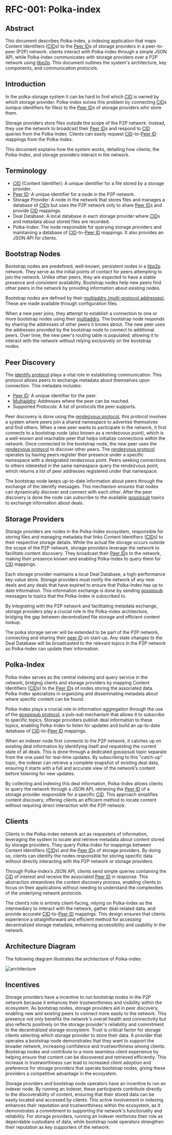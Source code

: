 # RFC-001: Polka-index

## Abstract

This document describes Polka-index, a indexing application that maps Content Identifiers ([CID][6]s) to the [Peer ID][5]s of storage providers in a peer-to-peer (P2P) network.
clients interact with Polka-index through a simple JSON API, while Polka-Index communicates with storage providers over a P2P network using [libp2p][1].
This document outlines the system's architecture, key components, and communication protocols.

## Introduction

In the polka-storage system it can be hard to find which [CID][6] is owned by which storage provider.
Polka-index solves this problem by connecting [CID][6]s (unique identifiers for files) to the [Peer ID][5]s of storage providers who store them.

Storage providers store files outside the scope of the P2P network.
Instead, they use the network to broadcast their [Peer ID][5]s and respond to [CID][6] queries from the Polka-Index.
Clients can easily request [CID][6]-to-[Peer ID][5] mappings from the Polka-Index.

This document explains how the system works, detailing how clients, the Polka-Index, and storage providers interact in the network.

## Terminology

- [CID][6] (Content Identifier): A unique identifier for a file stored by a storage provider.
- [Peer ID][5]: A unique identifier for a node in the P2P network.
- Storage Provider: A node in the network that stores files and manages a database of [CID][6]s but uses the P2P network only to share [Peer ID][5]s and provide [CID][6] mappings.
- Deal Database: A local database in each storage provider where [CID][6]s and metadata about stored files are recorded.
- Polka-Index: The node responsible for querying storage providers and maintaining a database of [CID][6]-to-[Peer ID][5] mappings. It also provides an JSON API for clients.

## Bootstrap Nodes

Bootstrap nodes are predefined, well-known, persistent nodes in a [libp2p][1] network.
They serve as the initial points of contact for peers attempting to join the network. Unlike other peers, they are expected to have a stable presence and consistent availability.
Bootstrap nodes help new peers find other peers in the network by providing information about existing nodes.

Bootstrap nodes are defined by their [multiaddrs (multi-protocol addresses)][2]. These are made available through configuration files.

When a new peer joins, they attempt to establish a connection to one or more bootstrap nodes using their [multiaddrs][2].
The bootstrap node responds by sharing the addresses of other peers it knows about.
The new peer uses the addresses provided by the bootstrap node to connect to additional peers.
Over time, the new peer's routing table is populated, allowing it to interact with the network without relying exclusively on the bootstrap nodes.

## Peer Discovery

The [identify protocol][3] plays a vital role in establishing communication.
This protocol allows peers to exchange metadata about themselves upon connection. This metadata includes:

- [Peer ID][5]: A unique identifier for the peer.
- [Multiaddrs][2]: Addresses where the peer can be reached.
- Supported Protocols: A list of protocols the peer supports.

Peer discovery is done using the [rendezvous protocol][7], this protocol involves a system where peers join a shared namespace to advertise themselves and find others.
When a new peer wants to participate in the network, it first connects to a bootstrap node (also known as a rendezvous point), which is a well-known and reachable peer that helps initialize connections within the network.
Once connected to the bootstrap node, the new peer uses the [rendezvous protocol][7] to discover other peers. The [rendezvous protocol][7] operates by having peers register their presence under a specific namespace with a designated rendezvous point.
Peers seeking connections to others interested in the same namespace query the rendezvous point, which returns a list of peer addresses registered under that namespace.

The bootstrap node keeps up-to-date information about peers through the exchange of the identify messages.
This mechanism ensures that nodes can dynamically discover and connect with each other.
After the peer discovery is done the node can subscribe to the available [gossipsub][4] topics to exchange information about deals.

## Storage Providers

Storage providers are nodes in the Polka-Index ecosystem, responsible for storing files and managing metadata that links Content Identifiers ([CID][6]s) to their respective storage details.
While the actual file storage occurs outside the scope of the P2P network, storage providers leverage the network to facilitate content discovery.
They broadcast their [Peer ID][5]s to the network, making their presence known and enabling Polka-Index to query them for [CID][6] mappings.

Each storage provider maintains a local Deal Database, a high-performance key-value store.
Storage providers must notify the network of any new deals and any deals that have expired to ensure that Polka-Index has up to date information.
This information exchange is done by sending [gossipsub][4] messages to topics that the Polka-Index is subscribed to.

By integrating with the P2P network and facilitating metadata exchange, storage providers play a crucial role in the Polka-index architecture, bridging the gap between decentralized file storage and efficient content lookup.

The polka storage server will be extended to be part of the P2P network, connecting and sharing their [peer ID][5] on start-up. Any state changes to the Deal Database will be broadcasted to the relevant topics in the P2P network so Polka-Index can update their information.

## Polka-Index

Polka-Index serves as the central indexing and query service in the network, bridging clients and storage providers by mapping Content Identifiers ([CID][6]s) to the [Peer ID][5]s of nodes storing the associated data.
Polka-Index specializes in organizing and disseminating metadata about where specific content can be found.

Polka-Index plays a crucial role in information aggregation through the use of the [gossipsub protocol][4], a pub-sub mechanism that allows it to subscribe to specific topics.
Storage providers publish deal information to these topics, enabling Polka-Index to listen for updates and build an up-to-date database of [CID][6]-to-[Peer ID][5] mappings.

When an indexer node first connects to the P2P network, it catches up on existing deal information by identifying itself and requesting the current state of all deals.
This is done through a dedicated gossipsub topic separate from the one used for real-time updates.
By subscribing to this "catch-up" topic, the indexer can retrieve a complete snapshot of existing deal data, ensuring it starts with a full and accurate view of the network’s content before listening for new updates.

By collecting and indexing this deal information, Polka-Index allows clients to query the network through a JSON API, retrieving the [Peer ID][5] of a storage provider responsible for a specific [CID][6].
This approach simplifies content discovery, offering clients an efficient method to locate content without requiring direct interaction with the P2P network.

## Clients

Clients in the Polka-index network act as requesters of information, leveraging the system to locate and retrieve metadata about content stored by storage providers.
They query Polka-Index for mappings between Content Identifiers ([CID][6]s) and the [Peer ID][5]s of storage providers.
By doing so, clients can identify the nodes responsible for storing specific data without directly interacting with the P2P network or storage providers.

Through Polka-Index’s JSON API, clients send simple queries containing the [CID][6] of interest and receive the associated [Peer ID][5] in response.
This abstraction streamlines the content discovery process, enabling clients to focus on their applications without needing to understand the complexities of the underlying network protocols.

The client’s role is entirely client-facing, relying on Polka-Index as the intermediary to interact with the network, gather deal-related data, and provide accurate [CID][6]-to-[Peer ID][5] mappings.
This design ensures that clients experience a straightforward and efficient method for accessing decentralized storage metadata, enhancing accessibility and usability in the network.

## Architecture Diagram

The following diagram illustrates the architecture of Polka-index:

![architecture](assets/Polka-indexer.svg)

## Incentives

Storage providers have a incentive to run bootstrap nodes in the P2P network because it enhances their trustworthiness and visibility within the ecosystem.
As bootstrap nodes, storage providers aid in peer discovery, enabling new and existing peers to connect more easily to the network.
This presence not only benefits the network's overall health and connectivity but also reflects positively on the storage provider's reliability and commitment to the decentralized storage ecosystem.
Trust is critical factor for storage clients selecting which storage provider to store their data.
A provider that operates a bootstrap node demonstrates that they want to support the broader network, increasing confidence and trustworthiness among clients.
Bootstrap nodes and contribute to a more seamless client experience by helping ensure that content can be discovered and retrieved efficiently.
This increase in trustworthiness can lead to increased client adoption and preference for storage providers that operate bootstrap nodes, giving these providers a competitive advantage in the ecosystem.

Storage providers and bootstrap node operators have an incentive to run an indexer node.
By running an indexer, these participants contribute directly to the discoverability of content, ensuring that their stored data can be easily located and accessed by clients.
This active involvement in indexing enhances their reputation and trustworthiness within the ecosystem, as it demonstrates a commitment to supporting the network's functionality and reliability.
For storage providers, running an indexer reinforces their role as dependable custodians of data, while bootstrap node operators strengthen their reputation as key supporters of the network.

[1]: https://docs.libp2p.io/
[2]: https://github.com/libp2p/specs/blob/master/addressing/README.md#multiaddr-in-libp2p
[3]: https://github.com/libp2p/specs/blob/master/identify/README.md#identify-v100
[4]: https://github.com/libp2p/specs/blob/master/pubsub/gossipsub/README.md
[5]: https://docs.libp2p.io/concepts/fundamentals/peers/#peer-id
[6]: https://docs.ipfs.tech/concepts/content-addressing/
[7]: https://github.com/libp2p/specs/blob/master/rendezvous/README.md
